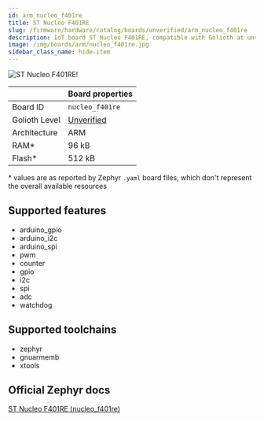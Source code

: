 ```yaml
---
id: arm_nucleo_f401re
title: ST Nucleo F401RE
slug: /firmware/hardware/catalog/boards/unverified/arm_nucleo_f401re
description: IoT board ST Nucleo F401RE, compatible with Golioth at unverified level.
image: /img/boards/arm/nucleo_f401re.jpg
sidebar_class_name: hide-item
---
```


[//]: # (This is an auto-generated file, do not edit! Changes to it will be lost upon re-generation)

![ST Nucleo F401RE!](/img/boards/arm/nucleo_f401re.jpg "ST Nucleo F401RE")

|                | Board properties     |
| -------------  | -------------------- |
| Board ID       | `nucleo_f401re` |
| Golioth Level  | [Unverified](/firmware/hardware#unverified-boards) |
| Architecture   | ARM |
| RAM*           | 96 kB |
| Flash*         | 512 kB |

\* values are as reported by Zephyr `.yaml` board files, which don't represent the overall available resources



## Supported features

* arduino_gpio
* arduino_i2c
* arduino_spi
* pwm
* counter
* gpio
* i2c
* spi
* adc
* watchdog

## Supported toolchains

* zephyr
* gnuarmemb
* xtools

## Official Zephyr docs

[ST Nucleo F401RE (nucleo_f401re)](https://docs.zephyrproject.org/latest/boards/arm/nucleo_f401re/doc/index.html)
